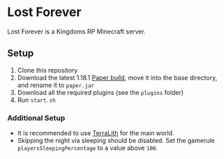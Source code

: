 # Lost Forever

Lost Forever is a Kingdoms RP Minecraft server.

## Setup

1. Clone this repository
2. Download the latest 1.18.1 [Paper build](https://papermc.io/downloads), move it into the base directory, and rename it to `paper.jar`
3. Download all the required plugins (see the `plugins` folder) 
4. Run `start.sh`

### Additional Setup

- It is recommended to use [TerraLith](https://www.planetminecraft.com/data-pack/terralith-overworld-evolved-100-biomes-caves-and-more/) for the main world.
- Skipping the night via sleeping should be disabled. Set the gamerule `playersSleepingPercentage` to a value above `100`.